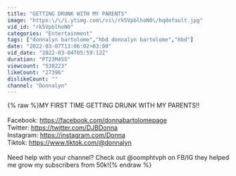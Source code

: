 ```yaml
---
title: "GETTING DRUNK WITH MY PARENTS"
image: "https:\/\/i.ytimg.com\/vi\/rk5VpblhoN0\/hqdefault.jpg"
vid_id: "rk5VpblhoN0"
categories: "Entertainment"
tags: ["donnalyn bartolome","hbd donnalyn bartolome","hbd"]
date: "2022-03-07T13:06:02+03:00"
vid_date: "2022-03-04T05:59:12Z"
duration: "PT23M45S"
viewcount: "538223"
likeCount: "27396"
dislikeCount: ""
channel: "Donnalyn"
---
```

{% raw %}MY FIRST TIME GETTING DRUNK WITH MY PARENTS!!<br /><br />Facebook: <a rel="nofollow" target="blank" href="https://facebook.com/donnabartolomepage">https://facebook.com/donnabartolomepage</a><br />Twitter: <a rel="nofollow" target="blank" href="https://twitter.com/DJBDonna">https://twitter.com/DJBDonna</a><br />Instagram: <a rel="nofollow" target="blank" href="https://instagram.com/Donna">https://instagram.com/Donna</a><br />Tiktok: <a rel="nofollow" target="blank" href="https://www.tiktok.com/@donnalyn">https://www.tiktok.com/@donnalyn</a><br /><br />Need help with your channel? Check out @oomphtvph on FB/IG they helped me grow my subscribers from 50k!{% endraw %}
